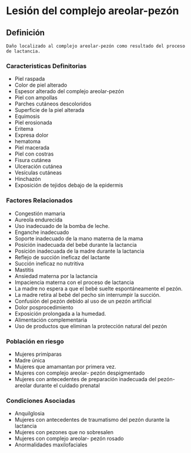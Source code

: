 # Lesión del complejo areolar-pezón
## Definición
	Daño localizado al complejo areolar-pezón como resultado del proceso de lactancia.

### Caracteristicas Definitorias
- Piel raspada   
- Color de piel alterado   
- Espesor alterado del complejo 
areolar-pezón   
- Piel con ampollas   
- Parches cutáneos descoloridos   
- Superficie de la piel alterada   
- Equimosis   
- Piel erosionada   
- Eritema   
- Expresa dolor   
- hematoma   
- Piel macerada   
- Piel con costras   
- Fisura cutánea   
- Ulceración cutánea   
- Vesículas cutáneas   
- Hinchazón   
- Exposición de tejidos 
debajo de la epidermis  

### Factores Relacionados
- Congestión mamaria   
- Aureola endurecida   
- Uso inadecuado de la bomba de 
leche.   
- Enganche inadecuado   
- Soporte inadecuado de la mano 
materna de la mama   
- Posición inadecuada del bebé 
durante la lactancia   
- Posición inadecuada de la 
madre durante la lactancia   
- Reflejo de succión ineficaz del 
lactante   
- Succión ineficaz no nutritiva   
- Mastitis   
- Ansiedad materna por 
la lactancia
- Impaciencia materna con el 
proceso de lactancia   
- La madre no espera a que el 
bebé suelte 
espontáneamente el pezón.   
- La madre retira al bebé del 
pecho sin interrumpir la 
succión.   
- Confusión del pezón debido al 
uso de un pezón artificial   
- Dolor posprocedimiento   
- Exposición prolongada a la humedad.   
- Alimentación complementaria   
- Uso de productos que eliminan la 
protección natural del pezón

### Población en riesgo
- Mujeres primíparas   
- Madre única   
- Mujeres que amamantan por 
primera vez.   
- Mujeres con complejo areolar-
pezón despigmentado   
- Mujeres con antecedentes de 
preparación inadecuada del 
pezón-areolar durante el cuidado 
prenatal

### Condiciones Asociadas
- Anquilglosia   
- Mujeres con antecedentes de 
traumatismo del pezón 
durante la lactancia   
- Mujeres con pezones que no 
sobresalen   
- Mujeres con complejo areolar-
pezón rosado  
- Anormalidades maxilofaciales